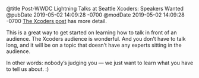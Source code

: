 @title Post-WWDC Lightning Talks at Seattle Xcoders: Speakers Wanted
@pubDate 2019-05-02 14:09:28 -0700
@modDate 2019-05-02 14:09:28 -0700
[The Xcoders post](https://xcoders.org/2019/05/02/for-our-june.html) has more detail.

This is a great way to get started on learning how to talk in front of an audience. The Xcoders audience is wonderful. And you don’t have to talk long, and it will be on a topic that doesn’t have any experts sitting in the audience.

In other words: nobody’s judging you — we just want to learn what you have to tell us about. :)

